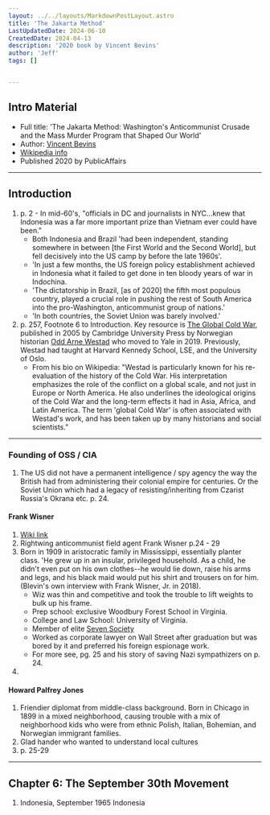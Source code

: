 ```yaml
---
layout: ../../layouts/MarkdownPostLayout.astro
title: 'The Jakarta Method'
LastUpdatedDate: 2024-06-10
CreatedDate: 2024-04-13
description: '2020 book by Vincent Bevins'
author: 'Jeff'
tags: []


---
```


## Intro Material
* Full title: 'The Jakarta Method: Washington's Anticommunist Crusade and the Mass Murder Program that Shaped Our World'
* Author: [Vincent Bevins](https://en.wikipedia.org/wiki/Vincent_Bevins)
* [Wikipedia info](https://en.wikipedia.org/wiki/The_Jakarta_Method)
* Published 2020 by PublicAffairs

***

## Introduction
1. p. 2 - In mid-60's, "officials in DC and journalists in NYC...knew that Indonesia was a far more important prize than Vietnam ever could have been."
	* Both Indonesia and Brazil 'had been independent, standing somewhere in between [the First World and the Second World], but fell decisively into the US camp by before the late 1960s'.
	* 'In just a few months, the US foreign policy establishment achieved in Indonesia what it failed to get done in ten bloody years of war in Indochina.
	* 'The dictatorship in Brazil, [as of 2020] the fifth most populous country, played a crucial role in pushing the rest of South America into the pro-Washington, anticommunist group of nations.'
	* 'In both countries, the Soviet Union was barely involved.'
1. p. 257, Footnote 6 to Introduction. Key resource is [The Global Cold War](https://www.cambridge.org/core/books/abs/global-cold-war/frontmatter/3F0FBC31BA7AFB62A6FFEA9EDEE6A5B3), published in 2005 by Cambridge University Press by Norwegian historian [Odd Arne Westad](https://en.wikipedia.org/wiki/Odd_Arne_Westad) who moved to Yale in 2019. Previously, Westad had taught at Harvard Kennedy School, LSE, and the University of Oslo. 
	* From his bio on Wikipedia: "Westad is particularly known for his re-evaluation of the history of the Cold War. His interpretation emphasizes the role of the conflict on a global scale, and not just in Europe or North America. He also underlines the ideological origins of the Cold War and the long-term effects it had in Asia, Africa, and Latin America. The term 'global Cold War' is often associated with Westad's work, and has been taken up by many historians and social scientists."

***

### Founding of OSS / CIA
1. The US did not have a permanent intelligence / spy agency the way the British had from administering their colonial empire for centuries. Or the Soviet Union which had a legacy of resisting/inheriting from Czarist Russia's Okrana etc. p. 24.


#### Frank Wisner
1. [Wiki link](https://en.wikipedia.org/wiki/Frank_Wisner)
1. Rightwing anticommunist field agent Frank Wisner p.24 - 29
1. Born in 1909 in aristocratic family in Mississippi, essentially planter class. 'He grew up in an insular, privileged household. As a child, he didn't even put on his own clothes--he would lie down, raise his arms and legs, and his black maid would put his shirt and trousers on for him. (Blevin's own interview with Frank Wisner, Jr. in 2018).
	* Wiz was thin and competitive and took the trouble to lift weights to bulk up his frame.
	* Prep school: exclusive Woodbury Forest School in Virginia.
	* College and Law School: University of Virginia.
	* Member of elite [Seven Society](https://en.wikipedia.org/wiki/Seven_Society)
	* Worked as corporate lawyer on Wall Street after graduation but was bored by it and preferred his foreign espionage work.
	* For more see, pg. 25 and his story of saving Nazi sympathizers on p. 24.
1. 

#### Howard Palfrey Jones
1. Friendier diplomat from middle-class background. Born in Chicago in 1899 in a mixed neighborhood, causing trouble with a mix of neighborhood kids who were from ethnic Polish, Italian, Bohemian, and Norwegian immigrant families.
1. Glad hander who wanted to understand local cultures
1. p. 25-29

***

## Chapter 6: The September 30th Movement
1. Indonesia, September 1965 Indonesia
